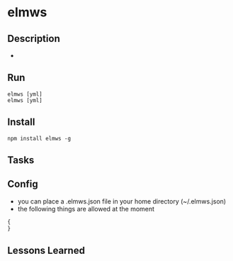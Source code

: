 # elmws

## Description
*

## Run
```
elmws [yml]
elmws [yml]
```

## Install

```
npm install elmws -g
```

## Tasks


## Config
* you can place a .elmws.json file in your home directory (~/.elmws.json)
* the following things are allowed at the moment
```javascript
{
}
```

## Lessons Learned
